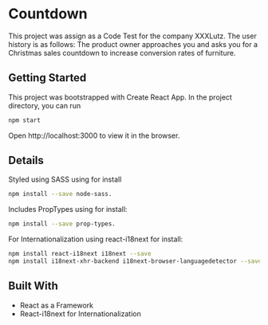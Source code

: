 # Countdown 

This project was assign as a Code Test for the company XXXLutz.
The user history is as follows: 
The product owner approaches you and asks you for a Christmas sales countdown to increase
conversion rates of furniture.

## Getting Started

This project was bootstrapped with Create React App.
In the project directory, you can run 

```sh
npm start
``` 

Open http://localhost:3000 to view it in the browser.

## Details 

Styled using SASS using for install

```sh
npm install --save node-sass. 
``` 

Includes PropTypes using for install: 

```sh
npm install --save prop-types.
``` 

For Internationalization using react-i18next for install: 

```sh
npm install react-i18next i18next --save 
npm install i18next-xhr-backend i18next-browser-languagedetector --save
``` 

## Built With

* React as a Framework
* React-i18next for Internationalization
